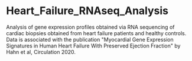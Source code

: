 # Heart_Failure_RNAseq_Analysis
Analysis of gene expression profiles obtained via RNA sequencing of cardiac biopsies obtained from heart failure patients and healthy controls. Data is associated with the publication "Myocardial Gene Expression Signatures in Human Heart Failure With Preserved Ejection Fraction" by Hahn et al, Circulation 2020. 
